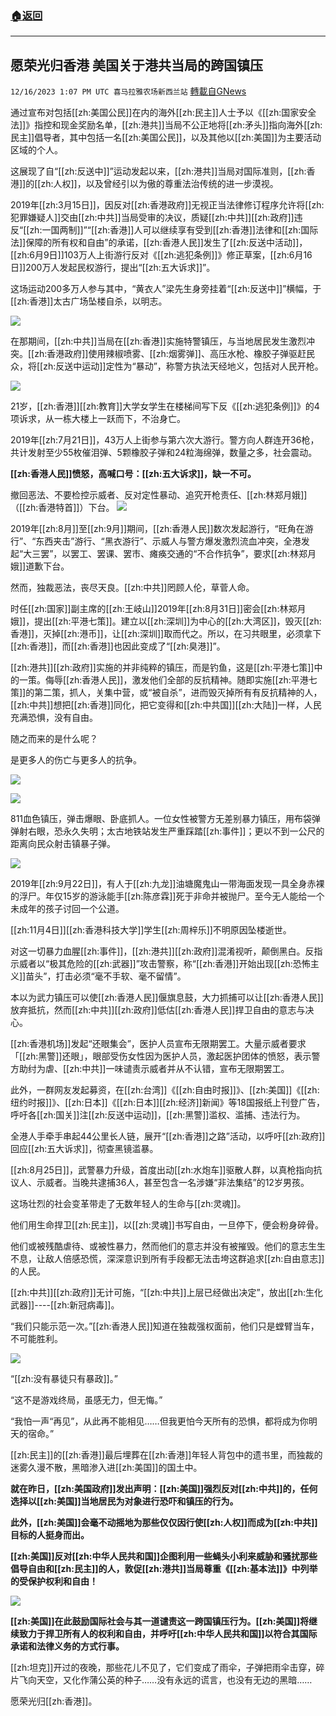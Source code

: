 ###  [:house:返回](README.md)
---


## 愿荣光归香港 美国关于港共当局的跨国镇压
`12/16/2023 1:07 PM UTC 喜马拉雅农场新西兰站` [轉載自GNews](https://gnews.org/articles/2117418)

通过宣布对包括[[zh:美国公民]]在内的海外[[zh:民主]]人士予以《[[zh:国家安全法]]》指控和现金奖励名单，[[zh:港共]]当局不公正地将[[zh:矛头]]指向海外[[zh:民主]]倡导者，其中包括一名[[zh:美国公民]]，以及其他以[[zh:美国]]为主要活动区域的个人。

这展现了自“[[zh:反送中]]”运动发起以来，[[zh:港共]]当局对国际准则，[[zh:香港]]的[[zh:人权]]，以及曾经引以为傲的尊重法治传统的进一步漠视。

2019年[[zh:3月15日]]，因反对[[zh:香港政府]]无视正当法律修订程序允许将[[zh:犯罪嫌疑人]]交由[[zh:中共]]当局受审的决议，质疑[[zh:中共]][[zh:政府]]违反“[[zh:一国两制]]”“[[zh:香港]]人可以继续享有受到[[zh:香港]]法律和[[zh:国际法]]保障的所有权和自由”的承诺，[[zh:香港人民]]发生了[[zh:反送中活动]]，[[zh:6月9日]]103万人上街游行反对《[[zh:逃犯条例]]》修正草案，[[zh:6月16日]]200万人发起民权游行，提出“[[zh:五大诉求]]”。

这场运动200多万人参与其中，“黄衣人”梁先生身旁挂着“[[zh:反送中]]”横幅，于[[zh:香港]]太古广场坠楼自杀，以明志。


![](ipfs://QmPUEAJ6YjyFSffdAAPFax3CFt2ns4HJ3kZ1CkonNFuAZa?.png)


在那期间，[[zh:中共]]当局在[[zh:香港]]实施特警镇压，与当地居民发生激烈冲突。[[zh:香港政府]]使用辣椒喷雾、[[zh:烟雾弹]]、高压水枪、橡胶子弹驱赶民众，将[[zh:反送中运动]]定性为“暴动”，称警方执法天经地义，包括对人民开枪。


![](ipfs://Qmc9P2P8bsHhdeLXxV5PDHhBBLQpTZoNoxpkb2FNuB17e1?.png)



21岁，[[zh:香港]][[zh:教育]]大学女学生在楼梯间写下反《[[zh:逃犯条例]]》的4项诉求，从一栋大楼上一跃而下，不治身亡。

2019年[[zh:7月21日]]，43万人上街参与第六次大游行。警方向人群连开36枪，共计发射至少55枚催泪弹、5颗橡胶子弹和24粒海绵弹，数量之多，社会震动。

**[[zh:香港人民]]愤怒，高喊口号：[[zh:五大诉求]]，缺一不可。**

撤回恶法、不要检控示威者、反对定性暴动、追究开枪责任、[[zh:林郑月娥]]（[[zh:香港特首]]）下台。
![](ipfs://QmRmCZWbQ3g9Fv3CTuSgpaAbj3hYp7Jm9ozH7eyyMDCZ5X?.png)


2019年[[zh:8月]]至[[zh:9月]]期间，[[zh:香港人民]]数次发起游行，“旺角在游行”、“东西夹击”游行、“黑衣游行”、示威人与警方爆发激烈流血冲突，全港发起“大三罢”，以罢工、罢课、罢市、瘫痪交通的“不合作抗争”，要求[[zh:林郑月娥]]道歉下台。

然而，独裁恶法，丧尽天良。[[zh:中共]]罔顾人伦，草菅人命。

时任[[zh:国家]]副主席的[[zh:王岐山]]2019年[[zh:8月31日]]密会[[zh:林郑月娥]]，提出[[zh:平港七策]]。建立以[[zh:深圳]]为中心的[[zh:大湾区]]，毁灭[[zh:香港]]，灭掉[[zh:港币]]，让[[zh:深圳]]取而代之。所以，在习共眼里，必须拿下[[zh:香港]]，而[[zh:香港]]也因此变成了“[[zh:臭港]]”。

[[zh:港共]][[zh:政府]]实施的并非纯粹的镇压，而是钓鱼，这是[[zh:平港七策]]中的一策。侮辱[[zh:香港人民]]，激发他们全部的反抗精神。随即实施[[zh:平港七策]]的第二策，抓人，关集中营，或“被自杀”，进而毁灭掉所有有反抗精神的人，[[zh:中共]]想把[[zh:香港]]同化，把它变得和[[zh:中共国]][[zh:大陆]]一样，人民充满恐惧，没有自由。

随之而来的是什么呢？

是更多人的伤亡与更多人的抗争。


![](ipfs://QmdEWYCZvAq6UYTEoxYY7LV2yyc4NAQPPwUaTK9vGRYKoe?.png)



![](ipfs://Qmet2yr1KR7GYzjq94fGp6KRymgLvAZ6do4JXydc554k3G?.png)


811血色镇压，弹击爆眼、卧底抓人。一位女性被警方无差别暴力镇压，用布袋弹弹射右眼，恐永久失明；太古地铁站发生严重踩踏[[zh:事件]]；更以不到一公尺的距离向民众射击镇暴子弹。

![](ipfs://QmPPGeNn1bwDTq8whewmh3kff6prynSsY9giaLJyyqSQak?.png)

2019年[[zh:9月22日]]，有人于[[zh:九龙]]油塘魔鬼山一带海面发现一具全身赤裸的浮尸。年仅15岁的游泳能手[[zh:陈彦霖]]死于非命并被抛尸。至今无人能给一个未成年的孩子讨回一个公道。

[[zh:11月4日]][[zh:香港科技大学]]学生[[zh:周梓乐]]不明原因坠楼逝世。

对这一切暴力血腥[[zh:事件]]，[[zh:港共]][[zh:政府]]混淆视听，颠倒黑白。反指示威者以“极其危险的[[zh:武器]]”攻击警察，称“[[zh:香港]]开始出现[[zh:恐怖主义]]苗头”，打击必须“毫不手软、毫不留情”。

本以为武力镇压可以使[[zh:香港人民]]偃旗息鼓，大力抓捕可以让[[zh:香港人民]]放弃抵抗，然而[[zh:中共]][[zh:政府]]低估[[zh:香港人民]]捍卫自由的意志与决心。

[[zh:香港机场]]发起“还眼集会”，医护人员宣布无限期罢工。大量示威者要求「[[zh:黑警]]还眼」，眼部受伤女性因为医护人员，激起医护团体的愤怒，表示警方助纣为虐、[[zh:中共]]一味谴责示威者并从不认错，宣布无限期罢工。

此外，一群网友发起募资，在[[zh:台湾]]《[[zh:自由时报]]》、[[zh:美国]]《[[zh:纽约时报]]》、[[zh:日本]]《[[zh:日本]][[zh:经济]]新闻》等18国报纸上刊登广告，呼吁各[[zh:国关]]注[[zh:反送中运动]]，[[zh:黑警]]滥权、滥捕、违法行为。

全港人手牵手串起44公里长人链，展开“[[zh:香港]]之路”活动，以呼吁[[zh:政府]]回应[[zh:五大诉求]]，彻查黑镜滥暴。

[[zh:8月25日]]，武警暴力升级，首度出动[[zh:水炮车]]驱散人群，以真枪指向抗议人、示威者。当晚共逮捕36人，甚至包含一名涉嫌“非法集结”的12岁男孩。

这场壮烈的社会变革带走了无数年轻人的生命与[[zh:灵魂]]。

他们用生命捍卫[[zh:民主]]，以[[zh:灵魂]]书写自由，一旦停下，便会粉身碎骨。

他们或被残酷虐待、或被性暴力，然而他们的意志并没有被摧毁。他们的意志生生不息，让敌人倍感恐慌，深深意识到所有手段都无法击垮这群追求[[zh:自由意志]]的人民。

[[zh:中共]][[zh:政府]]无计可施，“[[zh:中共]]上层已经做出决定”，放出[[zh:生化武器]]\----[[zh:新冠病毒]]。

“我们只能示范一次。”[[zh:香港人民]]知道在独裁强权面前，他们只是螳臂当车，不可能胜利。


![](ipfs://QmNsUpcwzuqTxAb3nwetmXPMW3EXwqusG79JRVdKyRtpMN?.png)


“[[zh:没有暴徒只有暴政]]。”

“这不是游戏终局，虽感无力，但无悔。”

“我怕一声“再见”，从此再不能相见……但我更怕今天所有的恐惧，都将成为你明天的宿命。”

[[zh:民主]]的[[zh:香港]]最后埋葬在[[zh:香港]]年轻人背包中的遗书里，而独裁的迷雾久漫不散，黑暗渗入进[[zh:美国]]的国土中。

**就在昨日，[[zh:美国政府]]发出声明：[[zh:美国]]强烈反对[[zh:中共]]的，任何选择以[[zh:美国]]当地居民为对象进行恐吓和镇压的行为。**

**此外，[[zh:美国]]会毫不动摇地为那些仅仅因行使[[zh:人权]]而成为[[zh:中共]]目标的人挺身而出。**

**[[zh:美国]]反对[[zh:中华人民共和国]]企图利用一些蝇头小利来威胁和骚扰那些倡导自由和[[zh:民主]]的人，敦促[[zh:港共]]当局尊重《[[zh:基本法]]》中列举的受保护权利和自由！**


![](ipfs://QmNQrdJn6gSmJnPngt5g2DQXnMRv8UcQkphTXCarUXHqCr?.png)


**[[zh:美国]]在此鼓励国际社会与其一道谴责这一跨国镇压行为。[[zh:美国]]将继续致力于捍卫所有人的权利和自由，并呼吁[[zh:中华人民共和国]]以符合其国际承诺和法律义务的方式行事。**

[[zh:坦克]]开过的夜晚，那些花儿不见了，它们变成了雨伞，子弹把雨伞击穿，碎片飞向天空，又化作蒲公英的种子……没有永远的谎言，也没有无边的黑暗……

愿荣光归[[zh:香港]]。
